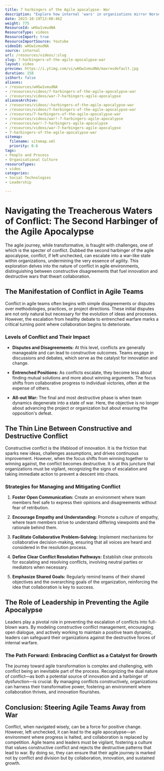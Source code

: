 ```yaml
---
title: 7 harbingers of the Agile apocalypse- War
description: "Explore how internal 'wars' in organisations mirror Norse Ragnarök, revealing paths to innovation or downfall. Join Martin to navigate these conflicts! \U0001F6E1️⚔️"
date: 2023-10-19T13:00:46Z
weight: 775
ResourceId: wHGw1vmudNA
ResourceType: videos
ResourceImport: true
ResourceImportSource: Youtube
videoId: wHGw1vmudNA
source: internal
url: /resources/videos/:slug
slug: 7-harbingers-of-the-agile-apocalypse-war
layout: video
preview: https://i.ytimg.com/vi/wHGw1vmudNA/maxresdefault.jpg
duration: 158
isShort: false
aliases:
- /resources/wHGw1vmudNA
- /resources/videos/7-harbingers-of-the-agile-apocalypse-war
- /resources/videos/war-7-harbingers-agile-apocalypse
aliasesArchive:
- /resources/videos/-harbingers-of-the-agile-apocalypse-war
- /resources/videos/7-harbingers-of-the-agile-apocalypse-war
- /resources/7-harbingers-of-the-agile-apocalypse-war
- /resources/videos/war!-7-harbingers-agile-apocalypse
- /resources/war!-7-harbingers-agile-apocalypse
- /resources/videos/war-7-harbingers-agile-apocalypse
- 7-harbingers-of-the-agile-apocalypse-war
sitemap:
  filename: sitemap.xml
  priority: 0.6
tags:
- People and Process
- Organisational Culture
resourceTypes:
- video
categories:
- Social Technologies
- Leadership

---
```

# Navigating the Treacherous Waters of Conflict: The Second Harbinger of the Agile Apocalypse

The agile journey, while transformative, is fraught with challenges, one of which is the specter of conflict. Dubbed the second harbinger of the agile apocalypse, conflict, if left unchecked, can escalate into a war-like state within organizations, undermining the very essence of agility. This exploration delves into the nature of conflict in agile environments, distinguishing between constructive disagreements that fuel innovation and destructive wars that thwart collaboration.

## The Manifestation of Conflict in Agile Teams

Conflict in agile teams often begins with simple disagreements or disputes over methodologies, practices, or project directions. These initial disputes are not only natural but necessary for the evolution of ideas and processes. However, the escalation from healthy debate to entrenched warfare marks a critical turning point where collaboration begins to deteriorate.

### Levels of Conflict and Their Impact

- **Disputes and Disagreements:** At this level, conflicts are generally manageable and can lead to constructive outcomes. Teams engage in discussions and debates, which serve as the catalyst for innovation and change.

- **Entrenched Positions:** As conflicts escalate, they become less about finding mutual solutions and more about winning arguments. The focus shifts from collaborative progress to individual victories, often at the expense of others.

- **All-out War:** The final and most destructive phase is when team dynamics degenerate into a state of war. Here, the objective is no longer about advancing the project or organization but about ensuring the opposition's defeat.

## The Thin Line Between Constructive and Destructive Conflict

Constructive conflict is the lifeblood of innovation. It is the friction that sparks new ideas, challenges assumptions, and drives continuous improvement. However, when the focus shifts from winning together to winning against, the conflict becomes destructive. It is at this juncture that organizations must be vigilant, recognizing the signs of escalation and taking immediate action to prevent a descent into chaos.

### Strategies for Managing and Mitigating Conflict

1. **Foster Open Communication:** Create an environment where team members feel safe to express their opinions and disagreements without fear of retribution.

2. **Encourage Empathy and Understanding:** Promote a culture of empathy, where team members strive to understand differing viewpoints and the rationale behind them.

3. **Facilitate Collaborative Problem-Solving:** Implement mechanisms for collaborative decision-making, ensuring that all voices are heard and considered in the resolution process.

4. **Define Clear Conflict Resolution Pathways:** Establish clear protocols for escalating and resolving conflicts, involving neutral parties or mediators when necessary.

5. **Emphasize Shared Goals:** Regularly remind teams of their shared objectives and the overarching goals of the organization, reinforcing the idea that collaboration is key to success.

## The Role of Leadership in Preventing the Agile Apocalypse

Leaders play a pivotal role in preventing the escalation of conflicts into full-blown wars. By modeling constructive conflict management, encouraging open dialogue, and actively working to maintain a positive team dynamic, leaders can safeguard their organizations against the destructive forces of internal warfare.

### The Path Forward: Embracing Conflict as a Catalyst for Growth

The journey toward agile transformation is complex and challenging, with conflict being an inevitable part of the process. Recognizing the dual nature of conflict—as both a potential source of innovation and a harbinger of dysfunction—is crucial. By managing conflicts constructively, organizations can harness their transformative power, fostering an environment where collaboration thrives, and innovation flourishes.

## Conclusion: Steering Agile Teams Away from War

Conflict, when navigated wisely, can be a force for positive change. However, left unchecked, it can lead to the agile apocalypse—an environment where progress is halted, and collaboration is replaced by competition. Agile teams and leaders must be vigilant, fostering a culture that values constructive conflict and rejects the destructive patterns that lead to war. By doing so, they can ensure that their agile journey is marked not by conflict and division but by collaboration, innovation, and sustained growth.
